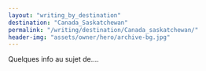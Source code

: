 ```yaml
---
layout: "writing_by_destination"
destination: "Canada_Saskatchewan"
permalink: "/writing/destination/Canada_saskatchewan/"
header-img: "assets/owner/hero/archive-bg.jpg"
---
```


Quelques info au sujet de....